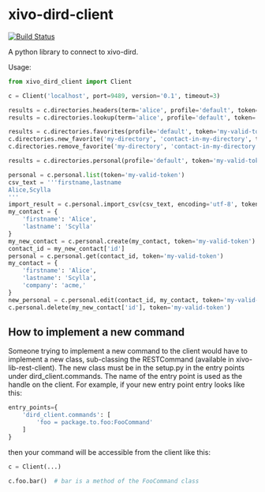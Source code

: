 # xivo-dird-client

[![Build Status](https://travis-ci.org/xivo-pbx/xivo-dird-client.svg?branch=master)](https://travis-ci.org/xivo-pbx/xivo-dird-client)

A python library to connect to xivo-dird.

Usage:

```python
from xivo_dird_client import Client

c = Client('localhost', port=9489, version='0.1', timeout=3)

results = c.directories.headers(term='alice', profile='default', token='my-valid-token')
results = c.directories.lookup(term='alice', profile='default', token='my-valid-token')

results = c.directories.favorites(profile='default', token='my-valid-token')
c.directories.new_favorite('my-directory', 'contact-in-my-directory', token='my-valid-token')
c.directories.remove_favorite('my-directory', 'contact-in-my-directory', token='my-valid-token')

results = c.directories.personal(profile='default', token='my-valid-token')

personal = c.personal.list(token='my-valid-token')
csv_text = '''firstname,lastname
Alice,Scylla
'''
import_result = c.personal.import_csv(csv_text, encoding='utf-8', token='my-valid-token')
my_contact = {
    'firstname': 'Alice',
    'lastname': 'Scylla'
}
my_new_contact = c.personal.create(my_contact, token='my-valid-token')
contact_id = my_new_contact['id']
personal = c.personal.get(contact_id, token='my-valid-token')
my_contact = {
    'firstname': 'Alice',
    'lastname': 'Scylla',
    'company': 'acme,'
}
new_personal = c.personal.edit(contact_id, my_contact, token='my-valid-token')
c.personal.delete(my_new_contact['id'], token='my-valid-token')
```


## How to implement a new command

Someone trying to implement a new command to the client would have to implement
a new class, sub-classing the RESTCommand (available in
xivo-lib-rest-client). The new class must be in the setup.py in the entry points
under dird_client.commands. The name of the entry point is used as the handle on
the client. For example, if your new entry point entry looks like this:

```python
entry_points={
    'dird_client.commands': [
        'foo = package.to.foo:FooCommand'
    ]
}
```

then your command will be accessible from the client like this:

```python
c = Client(...)

c.foo.bar()  # bar is a method of the FooCommand class
```

